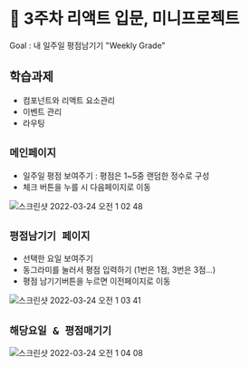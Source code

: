 # 🔖 3주차 리액트 입문, 미니프로젝트

Goal : 내 일주일 평점남기기
"Weekly Grade"

## 학습과제

- 컴포넌트와 리액트 요소관리
- 이벤트 관리
- 라우팅

## `메인페이지`

- 일주일 평점 보여주기 : 평점은 1~5중 랜덤한 정수로 구성
- 체크 버튼을 누를 시 다음페이지로 이동

![스크린샷 2022-03-24 오전 1 02 48](https://user-images.githubusercontent.com/89297158/159743177-b0390e0c-83ac-4f05-8187-4585b775971c.png)

## `평점남기기 페이지`

- 선택한 요일 보여주기
- 동그라미를 눌러서 평점 입력하기 (1번은 1점, 3번은 3점...)
- 평점 남기기버튼을 누르면 이전페이지로 이동

![스크린샷 2022-03-24 오전 1 03 41](https://user-images.githubusercontent.com/89297158/159743371-02fa06a2-803f-4f25-85d2-fa0e3512d00f.png)

## `해당요일 & 평점매기기`

![스크린샷 2022-03-24 오전 1 04 08](https://user-images.githubusercontent.com/89297158/159743484-0beeb11a-670c-42b8-9480-789538b73656.png)
